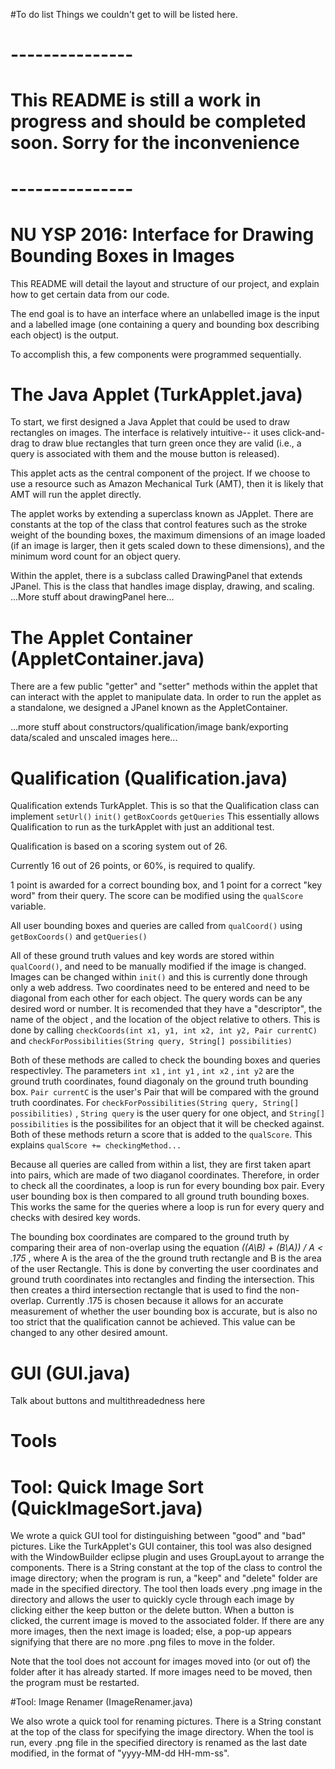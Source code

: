 #To do list
Things we couldn't get to will be listed here. 
# --------------- 
# This README is still a work in progress and should be completed soon. Sorry for the inconvenience 
# ---------------
# NU YSP 2016: Interface for Drawing Bounding Boxes in Images

This README will detail the layout and structure of our project, and explain how to get certain data from our code.

The end goal is to have an interface where an unlabelled image is the input and a labelled image (one containing a query and bounding box describing each object) is the output. 

To accomplish this, a few components were programmed sequentially.

# The Java Applet (TurkApplet.java)
To start, we first designed a Java Applet that could be used to draw rectangles on images. The interface is relatively intuitive-- it uses click-and-drag to draw blue rectangles that turn green once they are valid (i.e., a query is associated with them and the mouse button is released).

This applet acts as the central component of the project. If we choose to use a resource such as Amazon Mechanical Turk (AMT), then it is likely that AMT will run the applet directly. 

The applet works by extending a superclass known as JApplet. 
There are constants at the top of the class that control features such as the stroke weight of the bounding boxes, the maximum dimensions of an image loaded (if an image is larger, then it gets scaled down to these dimensions), and the minimum word count for an object query.

Within the applet, there is a subclass called DrawingPanel that extends JPanel. This is the class that handles image display, drawing, and scaling. ...More stuff about drawingPanel here...

# The Applet Container (AppletContainer.java)

There are a few public "getter" and "setter" methods within the applet that can interact with the applet to manipulate data. In order to run the applet as a standalone, we designed a JPanel known as the AppletContainer. 

...more stuff about constructors/qualification/image bank/exporting data/scaled and unscaled images here...

# Qualification (Qualification.java) 

Qualification extends TurkApplet. This is so that the Qualification class can implement `setUrl()` `init()` `getBoxCoords` `getQueries`  This essentially allows Qualification to run as the turkApplet with just an additional test. 

Qualification is based on a scoring system out of 26.

Currently 16 out of 26 points, or 60%, is required to qualify.

1 point is awarded for a correct bounding box, and 1 point for a correct "key word" from their query. The score can be modified using the `qualScore` variable. 

All user bounding boxes and queries are called from `qualCoord()` using `getBoxCoords()` and `getQueries()`

All of these ground truth values and key words are stored within `qualCoord()`, and need to be manually modified if the image is changed. Images can be changed within `init()` and this is currently done through only a web address. Two coordinates need to be entered and need to be diagonal from each other for each object. The query words can be any desired word or number. It is recomended that they have a "descriptor", the name of the object , and the location of the object relative to others. This is done by calling `checkCoords(int x1, y1, int x2, int y2, Pair currentC)` and `checkForPossibilities(String query, String[] possibilities)`

Both of these methods are called to check the bounding boxes and queries respectivley. The parameters `int x1` , `int y1` , `int x2` , `int y2` are the ground truth coordinates, found diagonaly on the ground truth bounding box. `Pair currentC` is the user's Pair that will be compared with the ground truth coordinates. For `checkForPossibilities(String query, String[] possibilities)` , `String query` is the user query for one object, and `String[] possibilities` is the possibilites for an object that it will be checked against. Both of these methods return a score that is added to the `qualScore`. This explains `qualScore += checkingMethod...`

Because all queries are called from within a list, they are first taken apart into pairs, which are made of two diaganol coordinates. Therefore, in order to check all the coordinates, a loop is run for every bounding box pair. Every user bounding box is then compared to all ground truth bounding boxes. This works the same for the queries where a loop is run for every query and checks with desired key words. 

The bounding box coordinates are compared to the ground truth by comparing their area of non-overlap using the equation _((A\B) + (B\A)) / A < .175_ , where A is the area of the the ground truth rectangle and B is the area of the user Rectangle. This is done by converting the user coordinates and ground truth coordinates into rectangles and finding the intersection. This then creates a third intersection rectangle that is used to find the non-overlap. Currently .175 is chosen because it allows for an accurate measurement of whether the user bounding box is accurate, but is also no too strict that the qualification cannot be achieved. This value can be changed to any other desired amount. 

# GUI (GUI.java)

Talk about buttons and multithreadedness here

# Tools
# Tool: Quick Image Sort (QuickImageSort.java)

We wrote a quick GUI tool for distinguishing between "good" and "bad" pictures. Like the TurkApplet's GUI container, this tool was also designed with the WindowBuilder eclipse plugin and uses GroupLayout to arrange the components. There is a String constant at the top of the class to control the image directory; when the program is run, a "keep" and "delete" folder are made in the specified directory. The tool then loads every .png image in the directory and allows the user to quickly cycle through each image by clicking either the keep button or the delete button. When a button is clicked, the current image is moved to the associated folder. If there are any more images, then the next image is loaded; else, a pop-up appears signifying that there are no more .png files to move in the folder. 

Note that the tool does not account for images moved into (or out of) the folder after it has already started. If more images need to be moved, then the program must be restarted. 

#Tool: Image Renamer (ImageRenamer.java)

We also wrote a quick tool for renaming pictures. There is a String constant at the top of the class for specifying the image directory. When the tool is run, every .png file in the specified directory is renamed as the last date modified, in the format of "yyyy-MM-dd HH-mm-ss".
